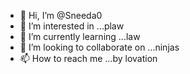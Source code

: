 - 👋 Hi, I’m @Sneeda0
- 👀 I’m interested in ...plaw
- 🌱 I’m currently learning ...law
- 💞️ I’m looking to collaborate on ...ninjas
- 📫 How to reach me ...by lovation

<!---
Sneeda0/Sneeda0 is a ✨ special ✨ repository because its `README.md` (this file) appears on your GitHub profile.
You can click the Preview link to take a look at your changes.
--->
